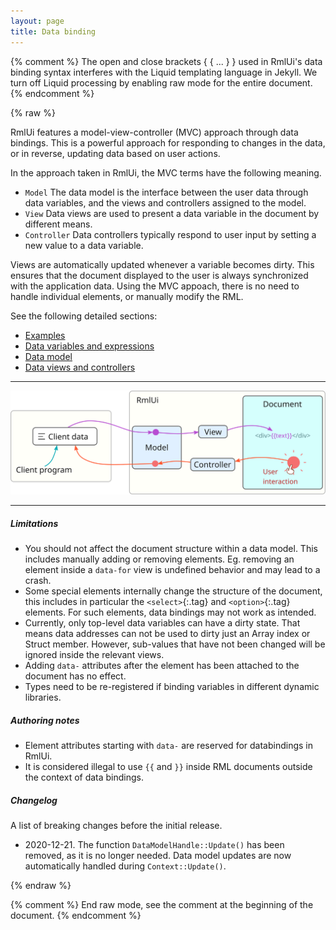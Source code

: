 ```yaml
---
layout: page
title: Data binding
---
```


{% comment %} 
	The open and close brackets { { ... } } used in RmlUi's data binding syntax interferes with the Liquid templating language in Jekyll. We turn off Liquid processing by enabling raw mode for the entire document.
{% endcomment %}

{% raw %}

RmlUi features a model-view-controller (MVC) approach through data bindings. This is a powerful approach for responding to changes in the data, or in reverse, updating data based on user actions.

In the approach taken in RmlUi, the MVC terms have the following meaning.

- `Model`  The data model is the interface between the user data through data variables, and the views and controllers assigned to the model.
- `View`  Data views are used to present a data variable in the document by different means.
- `Controller` Data controllers typically respond to user input by setting a new value to a data variable.

Views are automatically updated whenever a variable becomes dirty. This ensures that the document displayed to the user is always synchronized with the application data. Using the MVC appoach, there is no need to handle individual elements, or manually modify the RML.

See the following detailed sections:

- [Examples](data_bindings/examples.html)
- [Data variables and expressions](data_bindings/expressions.html)
- [Data model](data_bindings/model.html)
- [Data views and controllers](data_bindings/views_and_controllers.html)

---

![Schematic of the control flow in RmlUi's model-view-controller.](data_bindings/model-view-controller.svg)

---

##### Limitations

- You should not affect the document structure within a data model. This includes manually adding or removing elements. Eg. removing an element inside a `data-for` view is undefined behavior and may lead to a crash.
- Some special elements internally change the structure of the document, this includes in particular the `<select>`{:.tag} and `<option>`{:.tag} elements. For such elements, data bindings may not work as intended.
- Currently, only top-level data variables can have a dirty state. That means data addresses can not be used to dirty just an Array index or Struct member. However, sub-values that have not been changed will be ignored inside the relevant views.
- Adding `data-` attributes after the element has been attached to the document has no effect.
- Types need to be re-registered if binding variables in different dynamic libraries.

##### Authoring notes

- Element attributes starting with `data-` are reserved for databindings in RmlUi.
- It is considered illegal to use `{{` and `}}` inside RML documents outside the context of data bindings.

##### Changelog

A list of breaking changes before the initial release.

- 2020-12-21. The function `DataModelHandle::Update()` has been removed, as it is no longer needed. Data model updates are now automatically handled during `Context::Update()`.

{% endraw %}

{% comment %} End raw mode, see the comment at the beginning of the document. {% endcomment %}
